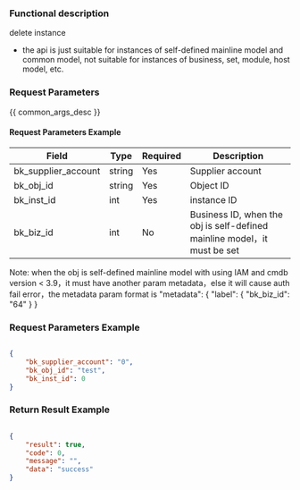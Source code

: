 ### Functional description

delete instance

- the api is just suitable for instances of self-defined mainline model and common model, not suitable for instances of business, set, module, host model, etc.

### Request Parameters

{{ common_args_desc }}

#### Request Parameters Example

| Field                |  Type       | Required	   |  Description                            |
|---------------------|-------------|--------|----------------------------------|
| bk_supplier_account | string      | Yes     | Supplier account                       |
| bk_obj_id           | string      | Yes     | Object ID |
| bk_inst_id          | int         | Yes     | instance ID  |
| bk_biz_id                  | int        | No     | Business ID, when the obj is self-defined mainline model，it must be set |

Note: when the obj is self-defined mainline model with using IAM and cmdb version < 3.9，it must have another param metadata，else it will cause auth fail error，the metadata param format is
"metadata": {
  "label": {
      "bk_biz_id": "64"
  }
}


### Request Parameters Example

```json

{
    "bk_supplier_account": "0",
    "bk_obj_id": "test",
    "bk_inst_id": 0
}
```


### Return Result Example

```json

{
    "result": true,
    "code": 0,
    "message": "",
    "data": "success"
}
```
